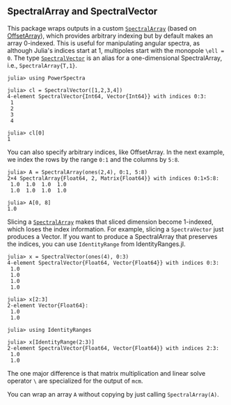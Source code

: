 
## SpectralArray and SpectralVector

This package wraps outputs in a custom [`SpectralArray`](@ref) (based on [OffsetArray](https://github.com/JuliaArrays/OffsetArrays.jl)), which provides arbitrary indexing but by default makes an array 0-indexed. This is useful for manipulating angular spectra, as although Julia's indices start at 1, multipoles start with the monopole ``\ell = 0``. The type [`SpectralVector`](@ref) is an alias for a one-dimensional SpectralArray, i.e., `SpectralArray{T,1}`. 

```julia-repl
julia> using PowerSpectra

julia> cl = SpectralVector([1,2,3,4])
4-element SpectralVector{Int64, Vector{Int64}} with indices 0:3:
 1
 2
 3
 4

julia> cl[0]
1
```

You can also specify arbitrary indices, like OffsetArray. In the next example, we index the rows by the range `0:1` and the columns by `5:8`.

```julia-repl
julia> A = SpectralArray(ones(2,4), 0:1, 5:8)
2×4 SpectralArray{Float64, 2, Matrix{Float64}} with indices 0:1×5:8:
 1.0  1.0  1.0  1.0
 1.0  1.0  1.0  1.0

julia> A[0, 8]
1.0
```
Slicing a [`SpectralArray`](@ref) makes that sliced dimension become 1-indexed, which loses the index information. For example, slicing a `SpectraVector` just produces a Vector. If you want to produce a SpectralArray that preserves the indices, you can use `IdentityRange` from IdentityRanges.jl.

```julia-repl
julia> x = SpectralVector(ones(4), 0:3)
4-element SpectralVector{Float64, Vector{Float64}} with indices 0:3:
 1.0
 1.0
 1.0
 1.0

julia> x[2:3]
2-element Vector{Float64}:
 1.0
 1.0

julia> using IdentityRanges

julia> x[IdentityRange(2:3)]
2-element SpectralVector{Float64, Vector{Float64}} with indices 2:3:
 1.0
 1.0

```

The one major difference is that matrix multiplication and linear solve operator `\` are specialized for the output of `mcm`.

You can wrap an array `A` without copying by just calling `SpectralArray(A)`.
